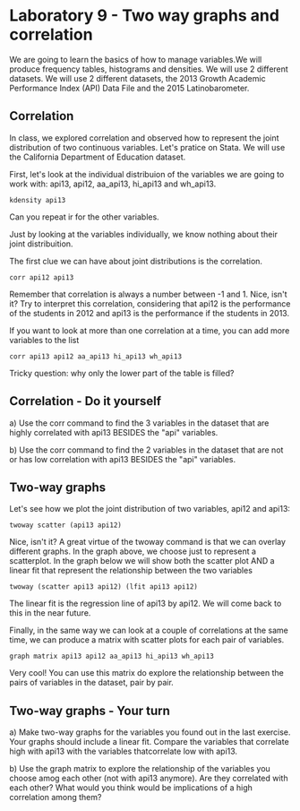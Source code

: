 # Laboratory 9 - Two way graphs and correlation

We are going to learn the basics of how to manage variables.We will produce frequency tables, histograms and densities. We will use 2 different datasets. We will use 2 different datasets, the 2013 Growth Academic Performance Index (API) Data File and the 2015 Latinobarometer.

## Correlation

In class, we explored correlation and observed how to represent the joint distribution of two continuous variables. Let's pratice on Stata. We will use the California Department of Education dataset.

First, let's look at the individual distribuion of the variables we are going to work with: api13, api12, aa_api13, hi_api13 and wh_api13.

```
kdensity api13
```

Can you repeat ir for the other variables.

Just by looking at the variables individually, we know nothing about their joint distribuition.

The first clue we can have about joint distributions is the correlation.

```
corr api12 api13
```

Remember that correlation is always a number between -1 and 1. Nice, isn't it? Try to interpret this correlation, considering that api12 is the performance of the students in 2012 and api13 is the performance if the students in 2013.

If you want to look at more than one correlation at a time, you can add more variables to the list

```
corr api13 api12 aa_api13 hi_api13 wh_api13
```

Tricky question: why only the lower part of the table is filled?

## Correlation - Do it yourself

a) Use the corr command to find the 3 variables in the dataset that are highly correlated with api13 BESIDES the "api" variables.

b) Use the corr command to find the 2 variables in the dataset that are not or has low correlation with api13 BESIDES the "api" variables.

## Two-way graphs

Let's see how we plot the joint distribution of two variables, api12 and api13:

```
twoway scatter (api13 api12)
```

Nice, isn't it? A great virtue of the twoway command is that we can overlay different graphs. In the graph above, we choose just to represent a scatterplot. In the graph below we will show both the scatter plot AND a linear fit that represent the relationship between the two variables

```
twoway (scatter api13 api12) (lfit api13 api12) 
```

The linear fit is the regression line of api13 by api12. We will come back to this in the near future.

Finally, in the same way we can look at a couple of correlations at the same time, we can produce a matrix with scatter plots for each pair of variables.

```
graph matrix api13 api12 aa_api13 hi_api13 wh_api13
```

Very cool! You can use this matrix do explore the relationship between the pairs of variables in the dataset, pair by pair.

## Two-way graphs - Your turn

a) Make two-way graphs for the variables you found out in the last exercise. Your graphs should include a linear fit. Compare the variables that correlate high with api13 with the variables thatcorrelate low with api13.

b) Use the graph matrix to explore the relationship of the variables you choose amog each other (not with api13 anymore). Are they correlated with each other? What would you think would be implications of a high correlation among them?
